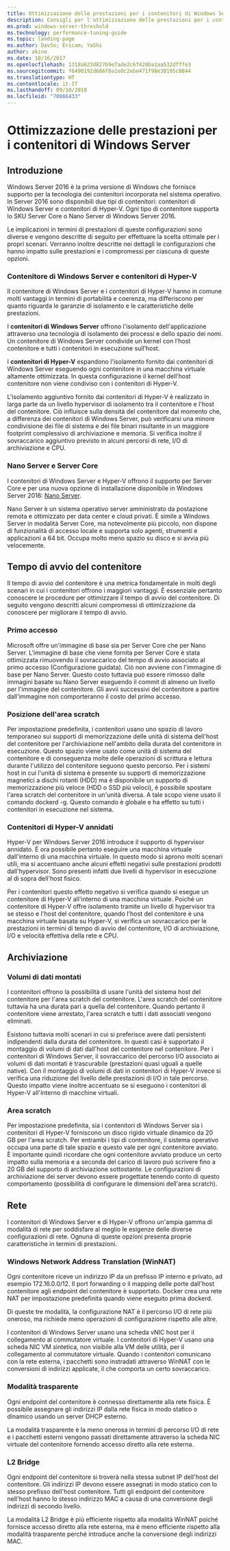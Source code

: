 ```yaml
---
title: Ottimizzazione delle prestazioni per i contenitori di Windows Server
description: Consigli per l'ottimizzazione delle prestazioni per i contenitori in Windows Server 16
ms.prod: windows-server-threshold
ms.technology: performance-tuning-guide
ms.topic: landing-page
ms.author: DavSo; Ericam; YaShi
author: akino
ms.date: 10/16/2017
ms.openlocfilehash: 1318a023d827b9e7ade2c6f420ba1aa532dfffe3
ms.sourcegitcommit: f6490192d686f0a1e0c2ebe471f98e30105c0844
ms.translationtype: HT
ms.contentlocale: it-IT
ms.lasthandoff: 09/10/2019
ms.locfileid: "70866433"
---
```

# <a name="performance-tuning-windows-server-containers"></a>Ottimizzazione delle prestazioni per i contenitori di Windows Server

## <a name="introduction"></a>Introduzione
Windows Server 2016 è la prima versione di Windows che fornisce supporto per la tecnologia dei contenitori incorporata nel sistema operativo. In Server 2016 sono disponibili due tipi di contenitori: contenitori di Windows Server e contenitori di Hyper-V. Ogni tipo di contenitore supporta lo SKU Server Core o Nano Server di Windows Server 2016. 

Le implicazioni in termini di prestazioni di queste configurazioni sono diverse e vengono descritte di seguito per effettuare la scelta ottimale per i propri scenari. Verranno inoltre descritte nei dettagli le configurazioni che hanno impatto sulle prestazioni e i compromessi per ciascuna di queste opzioni.

### <a name="windows-server-container-and-hyper-v-containers"></a>Contenitore di Windows Server e contenitori di Hyper-V

Il contenitore di Windows Server e i contenitori di Hyper-V hanno in comune molti vantaggi in termini di portabilità e coerenza, ma differiscono per quanto riguarda le garanzie di isolamento e le caratteristiche delle prestazioni.

I **contenitori di Windows Server** offrono l'isolamento dell'applicazione attraverso una tecnologia di isolamento dei processi e dello spazio dei nomi. Un contenitore di Windows Server condivide un kernel con l’host contenitore e tutti i contenitori in esecuzione sull’host.

I **contenitori di Hyper-V** espandono l'isolamento fornito dai contenitori di Windows Server eseguendo ogni contenitore in una macchina virtuale altamente ottimizzata. In questa configurazione il kernel dell’host contenitore non viene condiviso con i contenitori di Hyper-V.

L'isolamento aggiuntivo fornito dai contenitori di Hyper-V è realizzato in larga parte da un livello hypervisor di isolamento tra il contenitore e l'host del contenitore. Ciò influisce sulla densità del contenitore dal momento che, a differenza dei contenitori di Windows Server, può verificarsi una minore condivisione dei file di sistema e dei file binari risultante in un maggiore footprint complessivo di archiviazione e memoria. Si verifica inoltre il sovraccarico aggiuntivo previsto in alcuni percorsi di rete, I/O di archiviazione e CPU.

### <a name="nano-server-and-server-core"></a>Nano Server e Server Core

I contenitori di Windows Server e Hyper-V offrono il supporto per Server Core e per una nuova opzione di installazione disponibile in Windows Server 2016: [Nano Server](https://technet.microsoft.com/windows-server-docs/compute/nano-server/getting-started-with-nano-server). 

Nano Server è un sistema operativo server amministrato da postazione remota e ottimizzato per data center e cloud privati. È simile a Windows Server in modalità Server Core, ma notevolmente più piccolo, non dispone di funzionalità di accesso locale e supporta solo agenti, strumenti e applicazioni a 64 bit. Occupa molto meno spazio su disco e si avvia più velocemente.

## <a name="container-start-up-time"></a>Tempo di avvio del contenitore
Il tempo di avvio del contenitore è una metrica fondamentale in molti degli scenari in cui i contenitori offrono i maggiori vantaggi. È essenziale pertanto conoscere le procedure per ottimizzare il tempo di avvio del contenitore. Di seguito vengono descritti alcuni compromessi di ottimizzazione da conoscere per migliorare il tempo di avvio.

### <a name="first-logon"></a>Primo accesso

Microsoft offre un'immagine di base sia per Server Core che per Nano Server. L'immagine di base che viene fornita per Server Core è stata ottimizzata rimuovendo il sovraccarico del tempo di avvio associato al primo accesso (Configurazione guidata). Ciò non avviene con l'immagine di base per Nano Server. Questo costo tuttavia può essere rimosso dalle immagini basate su Nano Server eseguendo il commit di almeno un livello per l'immagine del contenitore. Gli avvii successivi del contenitore a partire dall'immagine non comporteranno il costo del primo accesso.
### <a name="scratch-space-location"></a>Posizione dell'area scratch

Per impostazione predefinita, i contenitori usano uno spazio di lavoro temporaneo sui supporti di memorizzazione delle unità di sistema dell'host del contenitore per l'archiviazione nell'ambito della durata del contenitore in esecuzione. Questo spazio viene usato come unità di sistema del contenitore e di conseguenza molte delle operazioni di scrittura e lettura durante l'utilizzo del contenitore seguono questo percorso. Per i sistemi host in cui l'unità di sistema è presente su supporti di memorizzazione magnetici a dischi rotanti (HDD) ma è disponibile un supporto di memorizzazione più veloce (HDD o SSD più veloci), è possibile spostare l'area scratch del contenitore in un'unità diversa. A tale scopo viene usato il comando dockerd -g. Questo comando è globale e ha effetto su tutti i contenitori in esecuzione nel sistema.

### <a name="nested-hyper-v-containers"></a>Contenitori di Hyper-V annidati
Hyper-V per Windows Server 2016 introduce il supporto di hypervisor annidato. È ora possibile pertanto eseguire una macchina virtuale dall'interno di una macchina virtuale. In questo modo si aprono molti scenari utili, ma si accentuano anche alcuni effetti negativi sulle prestazioni prodotti dall'hypervisor. Sono presenti infatti due livelli di hypervisor in esecuzione al di sopra dell'host fisico.

Per i contenitori questo effetto negativo si verifica quando si esegue un contenitore di Hyper-V all'interno di una macchina virtuale. Poiché un contenitore di Hyper-V offre isolamento tramite un livello di hypervisor tra se stesso e l'host del contenitore, quando l'host del contenitore è una macchina virtuale basata su Hyper-V, si verifica un sovraccarico per le prestazioni in termini di tempo di avvio del contenitore, I/O di archiviazione, I/O e velocità effettiva della rete e CPU.

## <a name="storage"></a>Archiviazione
### <a name="mounted-data-volumes"></a>Volumi di dati montati

I contenitori offrono la possibilità di usare l'unità del sistema host del contenitore per l'area scratch del contenitore. L'area scratch del contenitore tuttavia ha una durata pari a quella del contenitore. Quando pertanto il contenitore viene arrestato, l'area scratch e tutti i dati associati vengono eliminati.

Esistono tuttavia molti scenari in cui si preferisce avere dati persistenti indipendenti dalla durata del contenitore. In questi casi è supportato il montaggio di volumi di dati dall'host del contenitore nel contenitore. Per i contenitori di Windows Server, il sovraccarico del percorso I/O associato ai volumi di dati montati è trascurabile (prestazioni quasi uguali a quelle native). Con il montaggio di volumi di dati in contenitori di Hyper-V invece si verifica una riduzione del livello delle prestazioni di I/O in tale percorso. Questo impatto viene inoltre accentuato se si eseguono i contenitori di Hyper-V all'interno di macchine virtuali.

### <a name="scratch-space"></a>Area scratch

Per impostazione predefinita, sia i contenitori di Windows Server sia i contenitori di Hyper-V forniscono un disco rigido virtuale dinamico da 20 GB per l'area scratch. Per entrambi i tipi di contenitore, il sistema operativo occupa una parte di tale spazio e questo vale per ogni contenitore avviato. È importante quindi ricordare che ogni contenitore avviato produce un certo impatto sulla memoria e a seconda del carico di lavoro può scrivere fino a 20 GB del supporto di archiviazione sottostante. Le configurazioni di archiviazione dei server devono essere progettate tenendo conto di questo comportamento
(possibilità di configurare le dimensioni dell'area scratch).

## <a name="networking"></a>Rete
I contenitori di Windows Server e di Hyper-V offrono un'ampia gamma di modalità di rete per soddisfare al meglio le esigenze delle diverse configurazioni di rete. Ognuna di queste opzioni presenta proprie caratteristiche in termini di prestazioni.

### <a name="windows-network-address-translation-winnat"></a>Windows Network Address Translation (WinNAT)

Ogni contenitore riceve un indirizzo IP da un prefisso IP interno e privato, ad esempio 172.16.0.0/12. Il port forwarding o il mapping delle porte dall'host contenitore agli endpoint del contenitore è supportato. Docker crea una rete NAT per impostazione predefinita quando viene eseguito prima dockerd.

Di queste tre modalità, la configurazione NAT è il percorso I/O di rete più oneroso, ma richiede meno operazioni di configurazione rispetto alle altre. 

I contenitori di Windows Server usano una scheda vNIC host per il collegamento al commutatore virtuale. I contenitori di Hyper-V usano una scheda NIC VM sintetica, non visibile alla VM delle utilità, per il collegamento al commutatore virtuale. Quando i contenitori comunicano con la rete esterna, i pacchetti sono instradati attraverso WinNAT con le conversioni di indirizzi applicate, il che comporta un certo sovraccarico.

### <a name="transparent"></a>Modalità trasparente

Ogni endpoint del contenitore è connesso direttamente alla rete fisica. È possibile assegnare gli indirizzi IP dalla rete fisica in modo statico o dinamico usando un server DHCP esterno.

La modalità trasparente è la meno onerosa in termini di percorso I/O di rete e i pacchetti esterni vengono passati direttamente attraverso la scheda NIC virtuale del contenitore fornendo accesso diretto alla rete esterna.

### <a name="l2-bridge"></a>L2 Bridge
Ogni endpoint del contenitore si troverà nella stessa subnet IP dell'host del contenitore. Gli indirizzi IP devono essere assegnati in modo statico con lo stesso prefisso dell'host contenitore. Tutti gli endpoint del contenitore nell'host hanno lo stesso indirizzo MAC a causa di una conversione degli indirizzi di secondo livello.

La modalità L2 Bridge è più efficiente rispetto alla modalità WinNAT poiché fornisce accesso diretto alla rete esterna, ma è meno efficiente rispetto alla modalità trasparente perché introduce anche la conversione degli indirizzi MAC.




